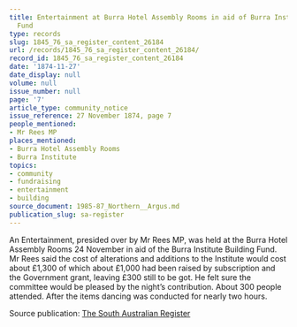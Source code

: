 ```yaml
---
title: Entertainment at Burra Hotel Assembly Rooms in aid of Burra Institute Building
  Fund
type: records
slug: 1845_76_sa_register_content_26184
url: /records/1845_76_sa_register_content_26184/
record_id: 1845_76_sa_register_content_26184
date: '1874-11-27'
date_display: null
volume: null
issue_number: null
page: '7'
article_type: community_notice
issue_reference: 27 November 1874, page 7
people_mentioned:
- Mr Rees MP
places_mentioned:
- Burra Hotel Assembly Rooms
- Burra Institute
topics:
- community
- fundraising
- entertainment
- building
source_document: 1985-87_Northern__Argus.md
publication_slug: sa-register
---
```


An Entertainment, presided over by Mr Rees MP, was held at the Burra Hotel Assembly Rooms 24 November in aid of the Burra Institute Building Fund.  Mr Rees said the cost of alterations and additions to the Institute would cost about £1,300 of which about £1,000 had been raised by subscription and the Government grant, leaving £300 still to be got.  He felt sure the committee would be pleased by the night’s contribution.  About 300 people attended.  After the items dancing was conducted for nearly two hours.

Source publication: [The South Australian Register](/publications/sa-register/)
